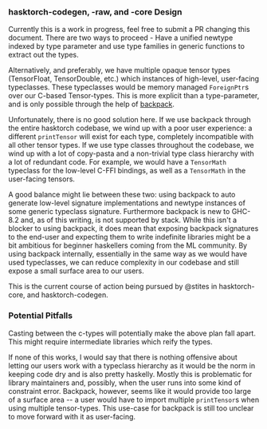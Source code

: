 <!-- I don't think we are ready for this until we clear up the backpack/typeclass section.

# API Design

This documents the architectural decisions around how the API is designed. It is intended to be as succinct as possible so that it is beginner-friendly, so that we don't over complicate the codebase (details should go elsewhere), and so that we can start documenting any future changes or current pain points.

---

Ideally, we have the following (from high- to low- level):
- Static tensors:
  + typeclasses: these just do type-level dimension checks and then call down to dynamic tensors.
  + newtypes: wrappers around dynamic tensors, generated with backpack
- Dynamic tensors:
  + typeclasses: our user api which consolidates the c-library code. Includes runtime and compile time versions, as well as in-place and copy-based operations.
  + newtypes: foreign pointers of c-level tensors, generated with backpack
- cffi abstractions (which is generalized via backpack), 

-->

### hasktorch-codegen, -raw, and -core Design

Currently this is a work in progress, feel free to submit a PR changing this document.
There are two ways to proceed - Have a unified newtype indexed by type parameter and use type families in generic functions to extract out the types.

Alternatively, and preferably, we have multiple opaque tensor types (TensorFloat, TensorDouble, etc.) which instances of high-level, user-facing typeclasses.
These typeclasses would be memory managed `ForeignPtr`s over our C-based Tensor-types.
This is more explicit than a type-parameter, and is only possible through the help of [backpack][bp-proposal].

[bp-proposal]: https://github.com/ezyang/ghc-proposals/blob/backpack/proposals/0000-backpack.rst

Unfortunately, there is no good solution here.
If we use backpack through the entire hasktorch codebase, we wind up with a poor user experience: a different `printTensor` will exist for each type, completely incompatible with all other tensor types.
If we use type classes throughout the codebase, we wind up with a lot of copy-pasta and a non-trivial type class hierarchy with a lot of redundant code.
For example, we would have a `TensorMath` typeclass for the low-level C-FFI bindings, as well as a `TensorMath` in the user-facing tensors.

A good balance might lie between these two: using backpack to auto generate low-level signature implementations and newtype instances of some generic typeclass signature.
Furthermore backpack is new to GHC-8.2 and, as of this writing, is not supported by stack.
While this isn't a blocker to using backpack, it does mean that exposing backpack signatures to the end-user and expecting them to write indefinite libraries might be a bit ambitious for beginner haskellers coming from the ML community.
By using backpack internally, essentially in the same way as we would have used typeclasses, we can reduce complexity in our codebase and still expose a small surface area to our users.

This is the current course of action being pursued by @stites in hasktorch-core, and hasktorch-codegen.

### Potential Pitfalls

Casting between the c-types will potentially make the above plan fall apart.
This might require intermediate libraries which reify the types.

If none of this works, I would say that there is nothing offensive about letting our users work with a typeclass hierarchy as it would be the norm in keeping code dry and is also pretty haskelly.
Mostly this is problematic for library maintainers and, possibly, when the user runs into some kind of constraint error.
Backpack, however, seems like it would provide too large of a surface area -- a user would have to import multiple `printTensor`s when using multiple tensor-types.
This use-case for backpack is still too unclear to move forward with it as user-facing.


